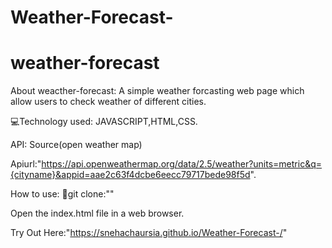 # Weather-Forecast-
# weather-forecast
About weacther-forecast: A simple weather forcasting web page which allow users to check weather of different cities.

💻Technology used: JAVASCRIPT,HTML,CSS.

 API: Source(open weather map) 
 
 Apiurl:"https://api.openweathermap.org/data/2.5/weather?units=metric&q={cityname}&appid=aae2c63f4dcbe6eecc79717bede98f5d".

How to use:
 🔗git clone:""
 
  Open the index.html file in a web browser.
 
 Try Out Here:"https://snehachaursia.github.io/Weather-Forecast-/"

 
